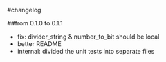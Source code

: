 #changelog

##from 0.1.0 to 0.1.1

* fix: divider_string & number_to_bit should be local‎
* better README
* internal: divided the unit tests into separate files
